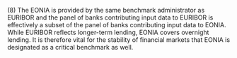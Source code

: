 (8) The EONIA is provided by the same benchmark administrator as EURIBOR and the panel of banks contributing input data to EURIBOR is effectively a subset of the panel of banks contributing input data to EONIA. While EURIBOR reflects longer-term lending, EONIA covers overnight lending. It is therefore vital for the stability of financial markets that EONIA is designated as a critical benchmark as well.